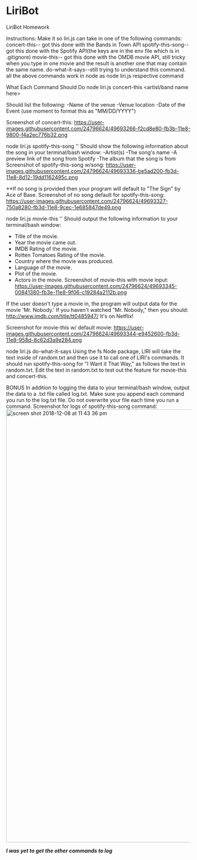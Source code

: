 # LiriBot
LiriBot Homework

Instructions:
Make it so liri.js can take in one of the following commands:
concert-this-- got this done with the Bands in Town API
spotify-this-song-- got this done with the Spotify API(the keys are in the env file which is in .gitignore)
movie-this-- got this done with the OMDB movie API, still tricky when you type in one movie and the result is another one that may contain the same name.
do-what-it-says--still trying to understand this command. all the above commands work in node as node liri.js respective command


What Each Command Should Do
node liri.js concert-this <artist/band name here>

Should list the following:
-Name of the venue
-Venue location
-Date of the Event (use moment to format this as "MM/DD/YYYY")

Screenshot of concert-this: https://user-images.githubusercontent.com/24796624/49693266-f2cd8e80-fb3b-11e8-9800-f4a2ec776b32.png

node liri.js spotify-this-song '<song name here>'
Should show the following information about the song in your terminal/bash window:
-Artist(s)
-The song's name
-A preview link of the song from Spotify
-The album that the song is from
 Screenshot of spotify-this-song w/song: https://user-images.githubusercontent.com/24796624/49693336-be5ad200-fb3d-11e8-8d12-19dd1162495c.png

**If no song is provided then your program will default to "The Sign" by Ace of Base.
Screenshot of no song default for spotify-this-song: https://user-images.githubusercontent.com/24796624/49693327-750a8280-fb3d-11e8-9cec-1e685847de49.png

node liri.js movie-this '<movie name here>'
Should output the following information to your terminal/bash window:
  * Title of the movie.
  * Year the movie came out.
  * IMDB Rating of the movie.
  * Rotten Tomatoes Rating of the movie.
  * Country where the movie was produced.
  * Language of the movie.
  * Plot of the movie.
  * Actors in the movie.
 Screenshot of movie-this with movie input: https://user-images.githubusercontent.com/24796624/49693345-00841380-fb3e-11e8-9f06-c19284a2112b.png


If the user doesn't type a movie in, the program will output data for the movie 'Mr. Nobody.'
If you haven't watched "Mr. Nobody," then you should: http://www.imdb.com/title/tt0485947/
It's on Netflix!

Screenshot for movie-this w/ default movie: https://user-images.githubusercontent.com/24796624/49693344-e9452600-fb3d-11e8-958d-8c62d3a9e284.png


node liri.js do-what-it-says
Using the fs Node package, LIRI will take the text inside of random.txt and then use it to call one of LIRI's commands.
It should run spotify-this-song for "I Want it That Way," as follows the text in random.txt.
Edit the text in random.txt to test out the feature for movie-this and concert-this.


BONUS
In addition to logging the data to your terminal/bash window, output the data to a .txt file called log.txt.
Make sure you append each command you run to the log.txt file.
Do not overwrite your file each time you run a command.
Screenshot for logs of spotify-this-song command: <img width="1182" alt="screen shot 2018-12-08 at 11 43 36 pm" src="https://user-images.githubusercontent.com/24796624/49693512-2364f680-fb43-11e8-9723-28642a9422f3.png">

***I was yet to get the other commands to log***




